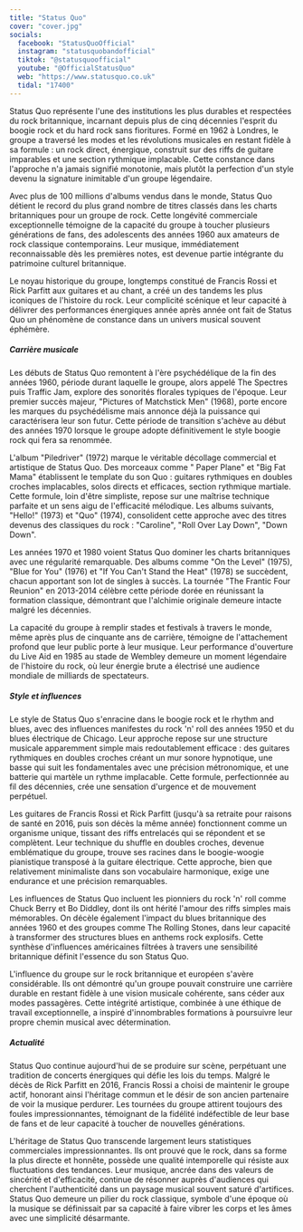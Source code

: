 ```yaml
---
title: "Status Quo"
cover: "cover.jpg"
socials:
  facebook: "StatusQuoOfficial"
  instagram: "statusquobandofficial"
  tiktok: "@statusquoofficial"
  youtube: "@OfficialStatusQuo"
  web: "https://www.statusquo.co.uk"
  tidal: "17400"
---
```


Status Quo représente l'une des institutions les plus durables et respectées du rock britannique, incarnant depuis plus
de cinq décennies l'esprit du boogie rock et du hard rock sans fioritures. Formé en 1962 à Londres, le groupe a traversé
les modes et les révolutions musicales en restant fidèle à sa formule : un rock direct, énergique, construit sur des
riffs de guitare imparables et une section rythmique implacable. Cette constance dans l'approche n'a jamais signifié
monotonie, mais plutôt la perfection d'un style devenu la signature inimitable d'un groupe légendaire.

Avec plus de 100 millions d'albums vendus dans le monde, Status Quo détient le record du plus grand nombre de titres
classés dans les charts britanniques pour un groupe de rock. Cette longévité commerciale exceptionnelle témoigne de la
capacité du groupe à toucher plusieurs générations de fans, des adolescents des années 1960 aux amateurs de rock
classique contemporains. Leur musique, immédiatement reconnaissable dès les premières notes, est devenue partie
intégrante du patrimoine culturel britannique.

Le noyau historique du groupe, longtemps constitué de Francis Rossi et Rick Parfitt aux guitares et au chant, a créé un
des tandems les plus iconiques de l'histoire du rock. Leur complicité scénique et leur capacité à délivrer des
performances énergiques année après année ont fait de Status Quo un phénomène de constance dans un univers musical
souvent éphémère.

##### Carrière musicale

Les débuts de Status Quo remontent à l'ère psychédélique de la fin des années 1960, période durant laquelle le groupe,
alors appelé The Spectres puis Traffic Jam, explore des sonorités florales typiques de l'époque. Leur premier succès
majeur, "Pictures of Matchstick Men" (1968), porte encore les marques du psychédélisme mais annonce déjà la puissance
qui caractérisera leur son futur. Cette période de transition s'achève au début des années 1970 lorsque le groupe adopte
définitivement le style boogie rock qui fera sa renommée.

L'album "Piledriver" (1972) marque le véritable décollage commercial et artistique de Status Quo. Des morceaux comme "
Paper Plane" et "Big Fat Mama" établissent le template du son Quo : guitares rythmiques en doubles croches implacables,
solos directs et efficaces, section rythmique martiale. Cette formule, loin d'être simpliste, repose sur une maîtrise
technique parfaite et un sens aigu de l'efficacité mélodique. Les albums suivants, "Hello!" (1973) et "Quo" (1974),
consolident cette approche avec des titres devenus des classiques du rock : "Caroline", "Roll Over Lay Down", "Down
Down".

Les années 1970 et 1980 voient Status Quo dominer les charts britanniques avec une régularité remarquable. Des albums
comme "On the Level" (1975), "Blue for You" (1976) et "If You Can't Stand the Heat" (1978) se succèdent, chacun
apportant son lot de singles à succès. La tournée "The Frantic Four Reunion" en 2013-2014 célèbre cette période dorée en
réunissant la formation classique, démontrant que l'alchimie originale demeure intacte malgré les décennies.

La capacité du groupe à remplir stades et festivals à travers le monde, même après plus de cinquante ans de carrière,
témoigne de l'attachement profond que leur public porte à leur musique. Leur performance d'ouverture du Live Aid en 1985
au stade de Wembley demeure un moment légendaire de l'histoire du rock, où leur énergie brute a électrisé une audience
mondiale de milliards de spectateurs.

##### Style et influences

Le style de Status Quo s'enracine dans le boogie rock et le rhythm and blues, avec des influences manifestes du rock 'n'
roll des années 1950 et du blues électrique de Chicago. Leur approche repose sur une structure musicale apparemment
simple mais redoutablement efficace : des guitares rythmiques en doubles croches créant un mur sonore hypnotique, une
basse qui suit les fondamentales avec une précision métronomique, et une batterie qui martèle un rythme implacable.
Cette formule, perfectionnée au fil des décennies, crée une sensation d'urgence et de mouvement perpétuel.

Les guitares de Francis Rossi et Rick Parfitt (jusqu'à sa retraite pour raisons de santé en 2016, puis son décès la même
année) fonctionnent comme un organisme unique, tissant des riffs entrelacés qui se répondent et se complètent. Leur
technique du shuffle en doubles croches, devenue emblématique du groupe, trouve ses racines dans le boogie-woogie
pianistique transposé à la guitare électrique. Cette approche, bien que relativement minimaliste dans son vocabulaire
harmonique, exige une endurance et une précision remarquables.

Les influences de Status Quo incluent les pionniers du rock 'n' roll comme Chuck Berry et Bo Diddley, dont ils ont
hérité l'amour des riffs simples mais mémorables. On décèle également l'impact du blues britannique des années 1960 et
des groupes comme The Rolling Stones, dans leur capacité à transformer des structures blues en anthems rock explosifs.
Cette synthèse d'influences américaines filtrées à travers une sensibilité britannique définit l'essence du son Status
Quo.

L'influence du groupe sur le rock britannique et européen s'avère considérable. Ils ont démontré qu'un groupe pouvait
construire une carrière durable en restant fidèle à une vision musicale cohérente, sans céder aux modes passagères.
Cette intégrité artistique, combinée à une éthique de travail exceptionnelle, a inspiré d'innombrables formations à
poursuivre leur propre chemin musical avec détermination.

##### Actualité

Status Quo continue aujourd'hui de se produire sur scène, perpétuant une tradition de concerts énergiques qui défie les
lois du temps. Malgré le décès de Rick Parfitt en 2016, Francis Rossi a choisi de maintenir le groupe actif, honorant
ainsi l'héritage commun et le désir de son ancien partenaire de voir la musique perdurer. Les tournées du groupe
attirent toujours des foules impressionnantes, témoignant de la fidélité indéfectible de leur base de fans et de leur
capacité à toucher de nouvelles générations.

L'héritage de Status Quo transcende largement leurs statistiques commerciales impressionnantes. Ils ont prouvé que le
rock, dans sa forme la plus directe et honnête, possède une qualité intemporelle qui résiste aux fluctuations des
tendances. Leur musique, ancrée dans des valeurs de sincérité et d'efficacité, continue de résonner auprès d'audiences
qui cherchent l'authenticité dans un paysage musical souvent saturé d'artifices. Status Quo demeure un pilier du rock
classique, symbole d'une époque où la musique se définissait par sa capacité à faire vibrer les corps et les âmes avec
une simplicité désarmante.
